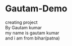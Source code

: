 # Gautam-Demo
creating project 
<br>
By Gautam kumar 
<br>
my name is gautam kumar
<br>
and i am from bihar(patna)

